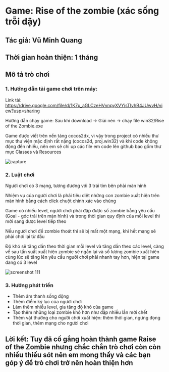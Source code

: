 # Game: Rise of the zombie (xác sống trỗi dậy)
## Tác giả: Vũ Minh Quang
## Thời gian hoàn thiện: 1 tháng
## Mô tả trò chơi
### 1. Hướng dẫn tải game chơi trên máy:
Link tải: https://drive.google.com/file/d/1K7u_aGLCzeHVvnpyXVYjsTIvhB4JUwvH/view?usp=sharing

Hướng dẫn chạy game: Sau khi download -> Giải nén -> chạy file win32/Rise of the Zombie.exe 

Game được viết trên nền tảng cocos2dx, vì vậy trong project có nhiều thư mục thư viện mặc định rất nặng (cocos2d, proj.win32)  và khi code không động đến nhiều, nên em sẽ chỉ up các file em code lên github bao gồm thư mục Classes và Resources

![capture](https://user-images.githubusercontent.com/37453681/40756429-c8e3cece-64ad-11e8-839c-7e41429d53a1.PNG)

### 2. Luật chơi
Người chơi có 3 mạng, tương đương với 3 trái tim bên phải màn hình

Nhiệm vụ của người chơi là phải tiêu diệt những con zombie xuất hiện trên màn hình bằng cách click chuột chính xác vào chúng

Game có nhiều level, người chơi phải đập được số zombie bằng yêu cầu (Goal - góc trái trên màn hình) và trong thời gian quy định của mỗi level thì mới sang được level tiếp theo

Nếu người chơi để zombie thoát thì sẽ bị mất một mạng, khi hết mạng sẽ phải chơi lại từ đầu

Độ khó sẽ tăng dần theo thời gian mỗi level và tăng dần theo các level, càng về sau tần suất xuất hiện zombie sẽ ngắn lại và số lượng zombie xuất hiện cùng lúc sẽ tăng lên yêu cầu người chơi phải nhanh tay hơn, hiện tại game đang có 3 level

![screenshot 111](https://user-images.githubusercontent.com/37453681/40757876-cdaefd32-64b4-11e8-931f-adb3931fbe4c.png)

### 3. Hướng phát triển
- Thêm âm thanh sống động
- Thêm điểm kỷ lục của người chơi
- Làm thêm nhiều level, gia tăng độ khó của game
- Tạo thêm những loại zombie khó hơn như đập nhiều lần mới chết
- Thêm vật thưởng cho người chơi xuất hiện: thêm thời gian, ngưng đọng thời gian, thêm mạng cho người chơi

## Lời kết: Tuy đã cố gắng hoàn thành game Raise of the Zombie nhưng chắc chắn trò chơi còn còn nhiều thiếu sót nên em mong thầy và các bạn góp ý để trò chơi trở nên hoàn thiện hơn











